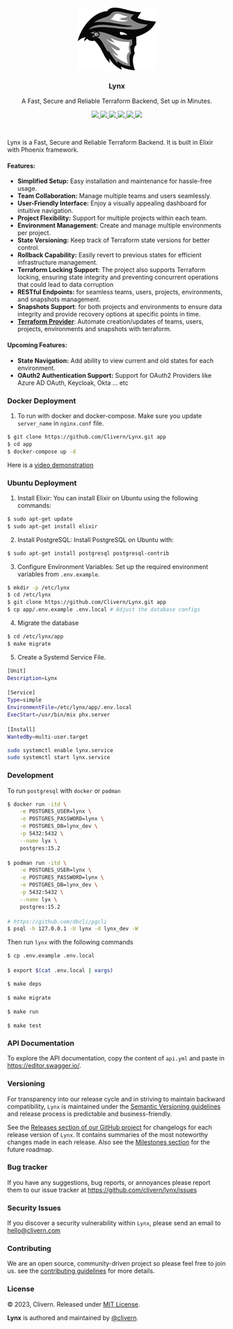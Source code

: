 <p align="center">
    <img alt="Lynx Logo" src="/assets/img/logo.png?v=0.11.4" width="180" />
    <h3 align="center">Lynx</h3>
    <p align="center">A Fast, Secure and Reliable Terraform Backend, Set up in Minutes.</p>
    <p align="center">
        <a href="https://github.com/Clivern/Lynx/actions/workflows/ci.yml">
            <img src="https://github.com/Clivern/Lynx/actions/workflows/server_ci.yml/badge.svg"/>
        </a>
        <a href="https://github.com/Clivern/Lynx/releases">
            <img src="https://img.shields.io/badge/Version-0.11.4-1abc9c.svg">
        </a>
        <a href="https://hub.docker.com/r/clivern/lynx/tags">
            <img src="https://img.shields.io/badge/Docker-0.11.4-1abc9c.svg">
        </a>
        <a href="https://github.com/Clivern/terraform-provider-lynx">
            <img src="https://img.shields.io/badge/Terraform-Provider-yellow.svg">
        </a>
        <a href="https://github.com/Clivern/Lynx/actions/workflows/docker.yml">
            <img src="https://github.com/Clivern/Lynx/actions/workflows/docker.yml/badge.svg">
        </a>
        <a href="https://github.com/Clivern/Lynx/blob/main/LICENSE">
            <img src="https://img.shields.io/badge/LICENSE-MIT-orange.svg">
        </a>
    </p>
</p>
<br/>


Lynx is a Fast, Secure and Reliable Terraform Backend. It is built in Elixir with Phoenix framework.

#### Features:

- **Simplified Setup:** Easy installation and maintenance for hassle-free usage.
- **Team Collaboration:** Manage multiple teams and users seamlessly.
- **User-Friendly Interface:** Enjoy a visually appealing dashboard for intuitive navigation.
- **Project Flexibility:** Support for multiple projects within each team.
- **Environment Management:** Create and manage multiple environments per project.
- **State Versioning:** Keep track of Terraform state versions for better control.
- **Rollback Capability:** Easily revert to previous states for efficient infrastructure management.
- **Terraform Locking Support:** The project also supports Terraform locking, ensuring state integrity and preventing concurrent operations that could lead to data corruption
- **RESTful Endpoints:** for seamless teams, users, projects, environments, and snapshots management.
- **Snapshots Support**: for both projects and environments to ensure data integrity and provide recovery options at specific points in time.
- **[Terraform Provider](https://github.com/Clivern/terraform-provider-lynx)**: Automate creation/updates of teams, users, projects, environments and snapshots with terraform.

#### Upcoming Features:

- **State Navigation:** Add ability to view current and old states for each environment.
- **OAuth2 Authentication Support:** Support for OAuth2 Providers like Azure AD OAuth, Keycloak, Okta ... etc


### Docker Deployment

1. To run with docker and docker-compose. Make sure you update `server_name` in `nginx.conf` file.

```zsh
$ git clone https://github.com/Clivern/Lynx.git app
$ cd app
$ docker-compose up -d
```

Here is a [video demonstration](https://www.youtube.com/watch?v=YNkHfysr3-0)


### Ubuntu Deployment

1. Install Elixir: You can install Elixir on Ubuntu using the following commands:

```zsh
$ sudo apt-get update
$ sudo apt-get install elixir
```

2. Install PostgreSQL: Install PostgreSQL on Ubuntu with:

```zsh
$ sudo apt-get install postgresql postgresql-contrib
```

3. Configure Environment Variables: Set up the required environment variables from `.env.example`.

```zsh
$ mkdir -p /etc/lynx
$ cd /etc/lynx
$ git clone https://github.com/Clivern/Lynx.git app
$ cp app/.env.example .env.local # Adjust the database configs
```

4. Migrate the database

```zsh
$ cd /etc/lynx/app
$ make migrate
```

5. Create a Systemd Service File.

```zsh
[Unit]
Description=Lynx

[Service]
Type=simple
EnvironmentFile=/etc/lynx/app/.env.local
ExecStart=/usr/bin/mix phx.server

[Install]
WantedBy=multi-user.target
```

```zsh
sudo systemctl enable lynx.service
sudo systemctl start lynx.service
```


### Development

To run `postgresql` with `docker` or `podman`

```zsh
$ docker run -itd \
    -e POSTGRES_USER=lynx \
    -e POSTGRES_PASSWORD=lynx \
    -e POSTGRES_DB=lynx_dev \
    -p 5432:5432 \
    --name lyx \
    postgres:15.2

$ podman run -itd \
    -e POSTGRES_USER=lynx \
    -e POSTGRES_PASSWORD=lynx \
    -e POSTGRES_DB=lynx_dev \
    -p 5432:5432 \
    --name lyx \
    postgres:15.2

# https://github.com/dbcli/pgcli
$ psql -h 127.0.0.1 -U lynx -d lynx_dev -W
```

Then run `lynx` with the following commands

```zsh
$ cp .env.example .env.local

$ export $(cat .env.local | xargs)
```

```
$ make deps

$ make migrate

$ make run

$ make test
```


### API Documentation

To explore the API documentation, copy the content of `api.yml` and paste in https://editor.swagger.io/.


### Versioning

For transparency into our release cycle and in striving to maintain backward compatibility, `Lynx` is maintained under the [Semantic Versioning guidelines](https://semver.org/) and release process is predictable and business-friendly.

See the [Releases section of our GitHub project](https://github.com/clivern/lynx/releases) for changelogs for each release version of `Lynx`. It contains summaries of the most noteworthy changes made in each release. Also see the [Milestones section](https://github.com/clivern/lynx/milestones) for the future roadmap.


### Bug tracker

If you have any suggestions, bug reports, or annoyances please report them to our issue tracker at https://github.com/clivern/lynx/issues


### Security Issues

If you discover a security vulnerability within `Lynx`, please send an email to [hello@clivern.com](mailto:hello@clivern.com)


### Contributing

We are an open source, community-driven project so please feel free to join us. see the [contributing guidelines](CONTRIBUTING.md) for more details.


### License

© 2023, Clivern. Released under [MIT License](https://opensource.org/licenses/mit-license.php).

**Lynx** is authored and maintained by [@clivern](http://github.com/clivern).
